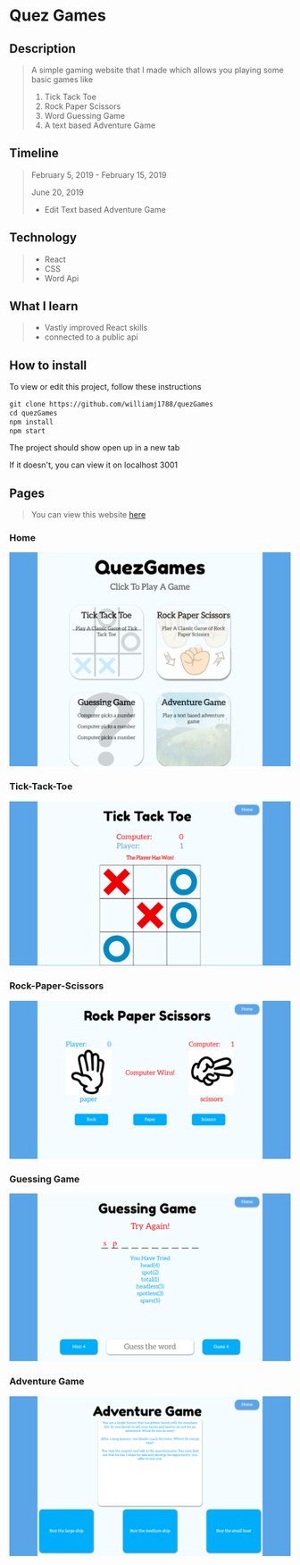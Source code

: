 # Quez Games

## Description

> A simple gaming website that I made which allows you playing some basic games like
>
> 1. Tick Tack Toe
> 1. Rock Paper Scissors
> 1. Word Guessing Game
> 1. A text based Adventure Game

## Timeline 

> February 5, 2019 - February 15, 2019
>
> June 20, 2019
> * Edit Text based Adventure Game

## Technology

> * React
> * CSS
> * Word Api

## What I learn

> * Vastly improved React skills
> * connected to a public api

## How to install

To view or edit this project, follow these instructions
```
git clone https://github.com/williamj1788/quezGames
cd quezGames
npm install
npm start
```
The project should show open up in a new tab

If it doesn't, you can view it on localhost 3001

## Pages

> You can view this website [here](https://quezgame.herokuapp.com)

### Home

![Home](./Home.png)

### Tick-Tack-Toe

![TTT](./TTT.png)

### Rock-Paper-Scissors

![RPS](./RPS.png)

### Guessing Game

![GG](./GG.png)

### Adventure Game

![AG](./AG.png)
